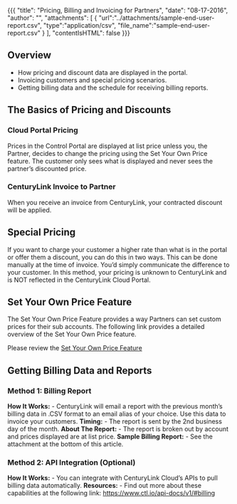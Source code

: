 {{{
  "title": "Pricing, Billing and Invoicing for Partners",
  "date": "08-17-2016",
  "author": "",
  "attachments": [
    {
      "url":"../attachments/sample-end-user-report.csv",
      "type":"application/csv",
      "file_name":"sample-end-user-report.csv"
    }
  ],
  "contentIsHTML": false
}}}

## Overview
* How pricing and discount data are displayed in the portal.
* Invoicing customers and special pricing scenarios.
* Getting billing data and the schedule for receiving billing reports.

## The Basics of Pricing and Discounts

### Cloud Portal Pricing
Prices in the Control Portal are displayed at list price unless you, the Partner, decides to change the pricing using the Set Your Own Price feature. The customer only sees what is displayed and never sees the partner’s discounted price.

### CenturyLink Invoice to Partner
When you receive an invoice from CenturyLink, your contracted discount will be applied.

## Special Pricing

If you want to charge your customer a higher rate than what is in the portal or offer them a discount, you can do this in two ways.
This can be done manually at the time of invoice.  You’d simply communicate the difference to your customer.  In this method, your pricing is unknown to CenturyLink and is NOT reflected in the CenturyLink Cloud Portal.  

## Set Your Own Price Feature
The Set Your Own Price Feature provides a way Partners can set custom prices for their sub accounts.  The following link provides a detailed overview of the Set Your Own Price feature.

Please review the [Set Your Own Price Feature](/setting-prices-for-sub-accounts.md)

## Getting Billing Data and Reports

### Method 1: Billing Report
**How It Works:** - CenturyLink will email a report with the previous month’s billing data in .CSV format to an email alias of your choice.  Use this data to invoice your customers.
**Timing:** - The report is sent by the 2nd business day of the month.
**About The Report:** - The report is broken out by account and prices displayed are at list price.
**Sample Billing Report:** - See the attachment at the bottom of this article.

### Method 2: API Integration (Optional)
**How It Works:** - You can integrate with CenturyLink Cloud’s APIs to pull billing data automatically.
**Resources:** - Find out more about these capabilities at the following link: https://www.ctl.io/api-docs/v1/#billing
